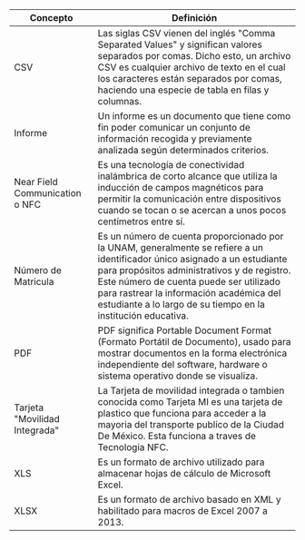 | Concepto  | Definición|
| ------------- | ------------- |
| CSV | Las siglas CSV vienen del inglés "Comma Separated Values" y significan valores separados por comas. Dicho esto, un archivo CSV es cualquier archivo de texto en el cual los caracteres están separados por comas, haciendo una especie de tabla en filas y columnas. | 
| Informe | Un informe es un documento que tiene como fin poder comunicar un conjunto de información recogida y previamente analizada según determinados criterios. |
| Near Field Communication o NFC  | Es una tecnología de conectividad inalámbrica de corto alcance que utiliza la inducción de campos magnéticos para permitir la comunicación entre dispositivos cuando se tocan o se acercan a unos pocos centímetros entre sí. |
| Número de Matricula | Es un número de cuenta proporcionado por la UNAM, generalmente se refiere a un identificador único asignado a un estudiante para propósitos administrativos y de registro. Este número de cuenta puede ser utilizado para rastrear la información académica del estudiante a lo largo de su tiempo en la institución educativa. |
| PDF | PDF significa Portable Document Format (Formato Portátil de Documento), usado para mostrar documentos en la forma electrónica independiente del software, hardware o sistema operativo donde se visualiza. | 
| Tarjeta "Movilidad Integrada"  | La Tarjeta de movilidad integrada o tambien conocida como Tarjeta MI  es una tarjeta de plastico que funciona para acceder a la mayoria del transporte publico de la Ciudad De México. Esta funciona a traves de Tecnologia NFC. |
| XLS | Es un formato de archivo utilizado para almacenar hojas de cálculo de Microsoft Excel. |
| XLSX | Es un formato de archivo basado en XML y habilitado para macros de Excel 2007 a 2013.| 
